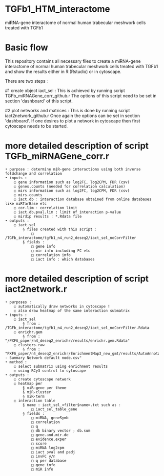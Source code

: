 # TGFb1_HTM_interactome
miRNA-gene interactome of normal human trabecular meshwork cells treated with TGFb1

# Basic flow
This repository contains all necessary files to create a miRNA-gene interactome of normal human trabecular meshwork cells treated with TGFb1 and show the results either in R (Rstudio) or in cytoscape.

There are two steps :

#1 create object iact_sel : This is achieved by running script TGFb_miRNAGene_corr_github.r
The options of this script need to be set in section 'dashboard' of this script.

#2 plot networks and matrices : This is done by running script iact2network_github.r
Once again the options can be set in section 'dashboard'. If one desires to plot a network in cytoscape then first cytoscape needs to be started.

# more detailed description of script TGFb_miRNAGene_corr.r
	• purpose : determine miR-gene interactions using both inverse foldchange and correlation
	• inputs :
		○ gene information such as log2FC, log2CPM, FDR (csv)
		○ genes.counts (needed for correlation calculation)
		○ mirs information such as log2FC, log2CPM, FDR (csv)
		○ mirs.counts
		○ iact.db : interaction database obtained from online databases like miRTarBase etc
		○ cor.lim : correlation limit
		○ iact.db.pval.lim : limit of interaction p-value
		○ mirdip results : *.Rdata file
	• outputs :
		○ iact.sel
			§ files created with this script : 
				□ /TGFb_interactome/tgfb1_n4_run2_deseq2/iact_sel_noCorrFilter
			§ fields :
				□ gene info
				□ mir info including FC etc
				□ correlation info
				□ iact info : which databases

# more detailed description of script iact2network.r
	• purposes : 
		○ automatically draw networks in cytoscape !
		○ also draw heatmap of the same interaction submatrix
	• inputs : 
		○ iact_sel
			§ from : /TGFb_interactome/tgfb1_n4_run2_deseq2/iact_sel_noCorrFilter.Rdata
		○ enrichr.gem
			§ from : "/PXFG_paper/n4_deseq2_enrichr/results/enrichr.gem.Rdata"
		○ clusters.raw
			§ from : "PXFG_paper/n4_deseq2_enrichr/EnrichmentMap3_new_gmt/results/AutoAnnotate - Summary Network default node.csv"
	• method : 
		○ select submatrix using enrichment results
		○ using RCy3 control to cytoscape
	• outputs : 
		○ create cytoscape network
		○ heatmap per 
			§ miR-gene per theme
			§ miR-cluster
			§ miR-term
		○ interaction table 
			§ name : iact_sel_<filter$name>.txt such as : 
				□ iact_sel_table_gene
			§ fields :
				□ miRNA, geneSymb
				□ correlation
				□ q
				□ db binary vector ; db.sum
				□ gene.and.mir.de
				□ evidence.exper
				□ score
				□ miRNA log2cpm
				□ iact pval and padj
				□ invFC y/n
				□ q per database
				□ gene info
				□ miR info

